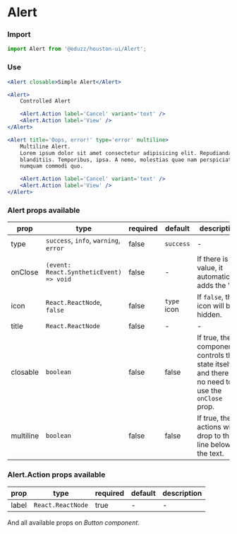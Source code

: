 # Alert

### Import

```js
import Alert from '@eduzz/houston-ui/Alert';
```

### Use

```jsx
<Alert closable>Simple Alert</Alert>

<Alert>
    Controlled Alert

    <Alert.Action label='Cancel' variant='text' />
    <Alert.Action label='View' />
</Alert>

<Alert title='Oops, error!' type='error' multiline>
    Multiline Alert.
    Lorem ipsum dolor sit amet consectetur adipisicing elit. Repudiandae error voluptates repellat
    blanditiis. Temporibus, ipsa. A nemo, molestias quae nam perspiciatis nisi aut delectus ex, amet ut
    numquam commodi quo.

    <Alert.Action label='Cancel' variant='text' />
    <Alert.Action label='View' />
</Alert>
```

### Alert props available

| prop      | type                                    | required | default     | description                                                                                      |
|-----------|-----------------------------------------|----------|-------------|--------------------------------------------------------------------------------------------------|
| type      | `success`, `info`, `warning`, `error`   | false    | `success`   | -                                                                                                |
| onClose   | `(event: React.SyntheticEvent) => void` | false    | -           | If there is a value, it automatically adds the "X".                                              |
| icon      | `React.ReactNode`, `false`              | false    | `type` icon | If `false`, the icon will be hidden.                                                             |
| title     | `React.ReactNode`                       | false    | -           | -                                                                                                |
| closable  | `boolean`                               | false    | false       | If true, the component controls the state itself and there is no need to use the `onClose` prop. |
| multiline | `boolean`                               | false    | false       | If true, the actions will drop to the line below the text.                                       |

### Alert.Action props available

| prop  | type              | required | default | description |
|-------|-------------------|----------|---------|-------------|
| label | `React.ReactNode` | true     | -       | -           |

And all available props on *Button component*.
